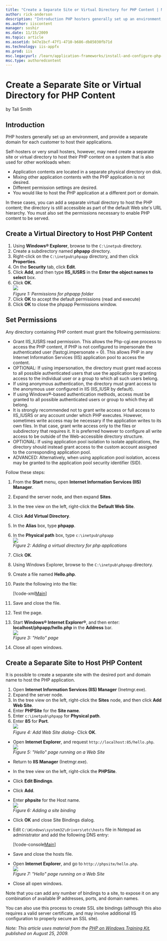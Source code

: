 ```yaml
---
title: "Create a Separate Site or Virtual Directory for PHP Content | Microsoft Docs"
author: rick-anderson
description: "Introduction PHP hosters generally set up an environment, and provide a separate domain for each customer to host their applications. Self-hosters or very sm..."
ms.author: iiscontent
manager: soshir
ms.date: 11/15/2009
ms.topic: article
ms.assetid: b47e1bcf-47f1-4710-b686-db85030fb71d
ms.technology: iis-appfx
ms.prod: iis
msc.legacyurl: /learn/application-frameworks/install-and-configure-php-on-iis/create-a-separate-site-or-virtual-directory-for-php-content
msc.type: authoredcontent
---
```

Create a Separate Site or Virtual Directory for PHP Content
====================
by Tali Smith

## Introduction

PHP hosters generally set up an environment, and provide a separate domain for each customer to host their applications.

Self-hosters or very small hosters, however, may need create a separate site or virtual directory to host their PHP content on a system that is also used for other workloads when:

- Application contents are located in a separate physical directory on disk.
- Mixing other application contents with the PHP application is not desired.
- Different permission settings are desired.
- You would like to host the PHP application at a different port or domain.

In these cases, you can add a separate virtual directory to host the PHP content; the directory is still accessible as part of the default Web site's URL hierarchy. You must also set the permissions necessary to enable PHP content to be served.

## Create a Virtual Directory to Host PHP Content

1. Using **Windows® Explorer**, browse to the `C:\inetpub` directory.
2. Create a subdirectory named **phpapp** directory.
3. Right-click on the `C:\inetpub\phpapp` directory, and then click **Properties**.
4. On the **Security** tab, click **Edit**.
5. Click **Add**, and then type **IIS\_IUSRS** in the **Enter the object names to select** box.
6. Click **OK**.  
    [![](create-a-separate-site-or-virtual-directory-for-php-content/_static/image2.gif)](create-a-separate-site-or-virtual-directory-for-php-content/_static/image1.gif)  
    *Figure 1: Permissions for phpapp folder*
7. Click **OK** to accept the default permissions (read and execute)
8. Click **OK** to close the phpapp Permissions window.

## Set Permissions

Any directory containing PHP content must grant the following permissions:

- Grant IIS\_IUSRS read permission. This allows the Php-cgi.exe process to access the PHP content, if PHP is not configured to impersonate the authenticated user (fastcgi.impersonate = 0). This allows PHP in any Internet Information Services (IIS) application pool to access the content.
- OPTIONAL: If using impersonation, the directory must grant read access to all possible authenticated users that use the application by granting access to the individual user or a group to which all such users belong.
- If using anonymous authentication, the directory must grant access to the anonymous user configured in IIS (IIS\_IUSR by default).
- If using Windows®-based authentication methods, access must be granted to all possible authenticated users or group to which they all belong.
- It is strongly recommended not to grant write access or full access to IIS\_IUSRS or any account under which PHP executes. However, sometimes write access may be necessary if the application writes to its own files. In that case, grant write access only to the files or subdirectory that requires it. It is preferred however to configure all write access to be outside of the Web-accessible directory structure.
- OPTIONAL: If using application pool isolation to isolate applications, the directory should instead grant access to the custom account assigned to the corresponding application pool.
- ADVANCED: Alternatively, when using application pool isolation, access may be granted to the application pool security identifier (SID).

Follow these steps:

1. From the **Start** menu, open **Internet Information Services (IIS) Manager**.
2. Expand the server node, and then expand **Sites**.
3. In the tree view on the left, right-click the **Default Web Site**.
4. Click **Add Virtual Directory**.
5. In the **Alias** box, type **phpapp**.
6. In the **Physical path** box, type `c:\inetpub\phpapp`  
    [![](create-a-separate-site-or-virtual-directory-for-php-content/_static/image2.jpg)](create-a-separate-site-or-virtual-directory-for-php-content/_static/image1.jpg)  
    *Figure 2: Adding a virtual directory for php applications*
7. Click **OK**.
8. Using Windows Explorer, browse to the `C:\inetpub\phpapp` directory.
9. Create a file named **Hello.php**.
10. Paste the following into the file:  

    [!code-xml[Main](create-a-separate-site-or-virtual-directory-for-php-content/samples/sample1.xml)]
11. Save and close the file.
12. Test the page.
13. Start **Windows® Internet Explorer®**, and then enter: **localhost/phpapp/hello.php** in the **Address** bar.  
    [![](create-a-separate-site-or-virtual-directory-for-php-content/_static/image4.jpg)](create-a-separate-site-or-virtual-directory-for-php-content/_static/image3.jpg)  
    *Figure 3: "Hello" page*
14. Close all open windows.

## Create a Separate Site to Host PHP Content

It is possible to create a separate site with the desired port and domain name to host the PHP application.

1. Open **Internet Information Services (IIS) Manager** (Inetmgr.exe).
2. Expand the server node.
3. In the tree view on the left, right-click the **Sites** node, and then click **Add Web Site**.
4. Enter **PHPSite** for the **Site name**.
5. Enter `c:\inetpub\phpapp` for **Physical path**.
6. Enter **85** for **Port**.  
    [![](create-a-separate-site-or-virtual-directory-for-php-content/_static/image6.jpg)](create-a-separate-site-or-virtual-directory-for-php-content/_static/image5.jpg)  
    *Figure 4: Add Web Site dialog*- Click **OK**.
- Open **Internet Explorer**, and request `http://localhost:85/hello.php`.  
    [![](create-a-separate-site-or-virtual-directory-for-php-content/_static/image8.jpg)](create-a-separate-site-or-virtual-directory-for-php-content/_static/image7.jpg)  
    *Figure 5: "Hello" page running on a Web Site*
- Return to **IIS Manager** (Inetmgr.exe).
- In the tree view on the left, right-click the **PHPSite**.
- Click **Edit Bindings**.
- Click **Add**.
- Enter **phpsite** for the Host name.  
    [![](create-a-separate-site-or-virtual-directory-for-php-content/_static/image10.jpg)](create-a-separate-site-or-virtual-directory-for-php-content/_static/image9.jpg)  
    *Figure 6: Adding a site binding*
- Click **OK** and close Site Bindings dialog.
- Edit `C:\Windows\system32\drivers\etc\hosts` file in Notepad as administrator and add the following DNS entry:  

    [!code-console[Main](create-a-separate-site-or-virtual-directory-for-php-content/samples/sample2.cmd)]
- Save and close the hosts file.
- Open **Internet Explorer**, and go to `http://phpsite/hello.php`.  
    [![](create-a-separate-site-or-virtual-directory-for-php-content/_static/image12.jpg)](create-a-separate-site-or-virtual-directory-for-php-content/_static/image11.jpg)  
    *Figure 7: "Hello" page running on a Web Site*
- Close all open windows.

Note that you can add any number of bindings to a site, to expose it on any combination of available IP addresses, ports, and domain names.

You can also use this process to create SSL site bindings (although this also requires a valid server certificate, and may involve additional IIS configuration to properly secure an SSL site).

*Note: This article uses material from the [PHP on Windows Training Kit](https://www.microsoft.com/downloads/details.aspx?FamilyID=c8498c9b-a85a-4afa-90c0-593d0e4850cb&amp;DisplayLang=en), published on August 25, 2009.*